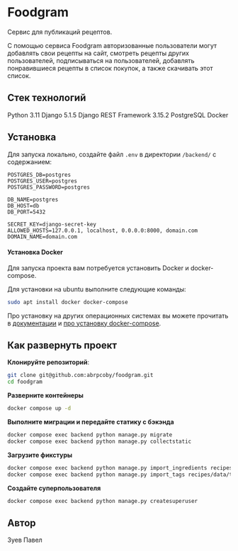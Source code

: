 # Foodgram
Cервис для публикаций рецептов.

С помощью сервиса Foodgram авторизованные пользователи могут добавлять свои рецепты на сайт, смотреть рецепты других пользователей, подписываться на пользователей, добавлять понравившиеся рецепты в список покупок, а также скачивать этот список.

## Стек технологий
Python 3.11
Django 5.1.5
Django REST Framework 3.15.2
PostgreSQL
Docker

## Установка
Для запуска локально, создайте файл `.env` в директории `/backend/` с содержанием:
```
POSTGRES_DB=postgres
POSTGRES_USER=postgres
POSTGRES_PASSWORD=postgres

DB_NAME=postgres
DB_HOST=db
DB_PORT=5432

SECRET_KEY=django-secret-key
ALLOWED_HOSTS=127.0.0.1, localhost, 0.0.0.0:8000, domain.com
DOMAIN_NAME=domain.com
```

#### Установка Docker
Для запуска проекта вам потребуется установить Docker и docker-compose.

Для установки на ubuntu выполните следующие команды:
```bash
sudo apt install docker docker-compose
```

Про установку на других операционных системах вы можете прочитать в [документации](https://docs.docker.com/engine/install/) и [про установку docker-compose](https://docs.docker.com/compose/install/).

## Как развернуть проект

**Клонируйте репозиторий**:

```bash
git clone git@github.com:abrpcoby/foodgram.git
cd foodgram
```

**Разверните контейнеры**

```bash
docker compose up -d
```

**Выполните миграции и передайте статику с бэкэнда**

```bash
docker compose exec backend python manage.py migrate
docker compose exec backend python manage.py collectstatic
```

**Загрузите фикстуры**

```bash
docker compose exec backend python manage.py import_ingredients recipes/data/ingredients.json
docker compose exec backend python manage.py import_tags recipes/data/tags.json
```

**Cоздайте суперпользователя**

```bash
docker compose exec backend python manage.py createsuperuser
```

## Автор

Зуев Павел